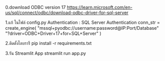 0.download ODBC version 17
https://learn.microsoft.com/en-us/sql/connect/odbc/download-odbc-driver-for-sql-server

1.แก้ ในไฟล์ config.py 
Authentication : SQL Server Authentication
conn_str = create_engine(
        "mssql+pyodbc://username:password@IP:Port/Database"
        "?driver=ODBC+Driver+17+for+SQL+Server"
    )

2.ติดตั้งไลบรารี
  pip install -r requirements.txt
  
3.รัน Streamlit App
  streamlit run app.py
  
